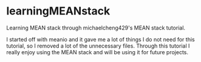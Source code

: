 # learningMEANstack
Learning MEAN stack through michaelcheng429's MEAN stack tutorial.

I started off with meanio and it gave me a lot of things I do not need for this tutorial, so I removed a lot of the unnecessary files. Through this tutorial I really enjoy using the MEAN stack and will be using it for future projects.